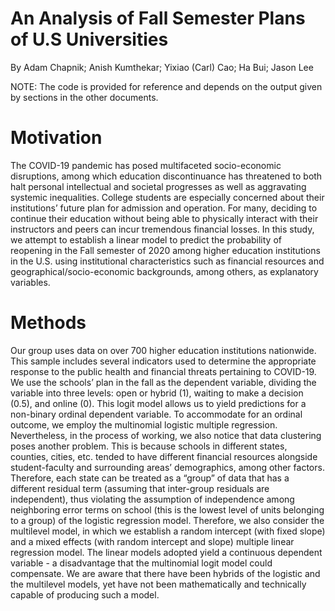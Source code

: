 # An Analysis of Fall Semester Plans of U.S Universities
By Adam Chapnik; Anish Kumthekar; Yixiao (Carl) Cao; Ha Bui; Jason Lee

NOTE: The code is provided for reference and depends on the output given by sections in the other documents. 

# Motivation
The COVID-19 pandemic has posed multifaceted socio-economic disruptions, among which education discontinuance has threatened to both halt personal intellectual and societal progresses as well as aggravating systemic inequalities. College students are especially concerned about their institutions’ future plan for admission and operation. For many, deciding to continue their education without being able to physically interact with their instructors and peers can incur tremendous financial losses. In this study, we attempt to establish a linear model to predict the probability of reopening in the Fall semester of 2020 among higher education institutions in the U.S. using institutional characteristics such as financial resources and geographical/socio-economic backgrounds, among others, as explanatory variables. 

# Methods
Our group uses data on over 700 higher education institutions nationwide. This sample includes several indicators used to determine the appropriate response to the public health and financial threats pertaining to COVID-19. We use the schools’ plan in the fall as the dependent variable, dividing the variable into three levels: open or hybrid (1), waiting to make a decision (0.5), and online (0). This logit model allows us to yield predictions for a non-binary ordinal dependent variable. To accommodate for an ordinal outcome, we employ the multinomial logistic multiple regression. Nevertheless, in the process of working, we also notice that data clustering poses another problem. This is because schools in different states, counties, cities, etc. tended to have different financial resources alongside student-faculty and surrounding areas’ demographics, among other factors. Therefore, each state can be treated as a “group” of data that has a different residual term (assuming that inter-group residuals are independent), thus violating the assumption of independence among neighboring error terms on school (this is the lowest level of units belonging to a group) of the logistic regression model. Therefore, we also consider the multilevel model, in which we establish a random intercept (with fixed slope) and a mixed effects (with random intercept and slope) multiple linear regression model. The linear models adopted yield a continuous dependent variable - a disadvantage that the multinomial logit model could compensate. We are aware that there have been hybrids of the logistic and the multilevel models, yet have not been mathematically and technically capable of producing such a model. 
